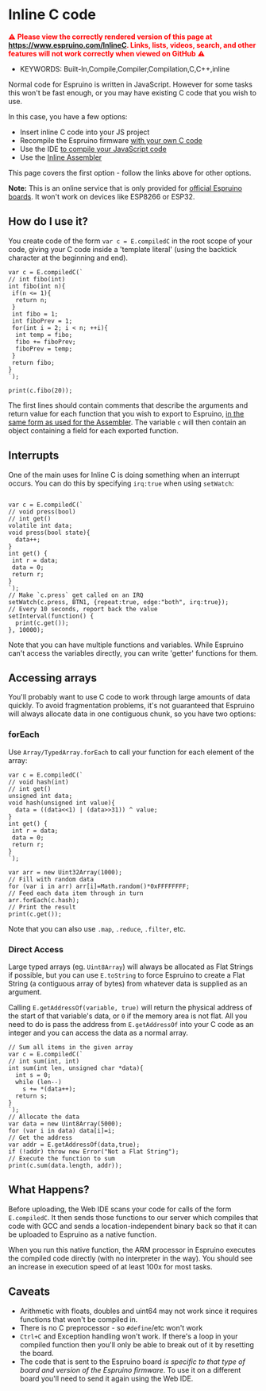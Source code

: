 <!--- Copyright (c) 2018 Gordon Williams, Pur3 Ltd. See the file LICENSE for copying permission. -->
Inline C code
=============

<span style="color:red">:warning: **Please view the correctly rendered version of this page at https://www.espruino.com/InlineC. Links, lists, videos, search, and other features will not work correctly when viewed on GitHub** :warning:</span>

* KEYWORDS: Built-In,Compile,Compiler,Compilation,C,C++,inline

Normal code for Espruino is written in JavaScript. However for some tasks this won't
be fast enough, or you may have existing C code that you wish to use.

In this case, you have a few options:

* Insert inline C code into your JS project
* Recompile the Espruino firmware [with your own C code](/Extending+Espruino+1)
* Use the IDE [to compile your JavaScript code](/Compilation)
* Use the [Inline Assembler](/Assembler)

This page covers the first option - follow the links above for other options.

**Note:** This is an online service that is only provided for [official Espruino boards](/Order). It won't work on devices like ESP8266 or ESP32.


How do I use it?
---------------

You create code of the form `var c = E.compiledC` in the root scope of your
code, giving your C code inside a 'template literal' (using the backtick
character at the beginning and end).

```
var c = E.compiledC(`
// int fibo(int)
int fibo(int n){
 if(n <= 1){
  return n;
 }
 int fibo = 1;
 int fiboPrev = 1;
 for(int i = 2; i < n; ++i){
  int temp = fibo;
  fibo += fiboPrev;
  fiboPrev = temp;
 }
 return fibo;
}
`);

print(c.fibo(20));
```

The first lines should contain comments that describe the arguments and return value for
each function that you wish to export to Espruino, [in the same form as used for the Assembler](/Assembler#arguments).
The variable `c` will then contain an object containing a field for each exported function.

Interrupts
----------

One of the main uses for Inline C is doing something when an interrupt occurs.
You can do this by specifying `irq:true` when using `setWatch`:

```

var c = E.compiledC(`
// void press(bool)
// int get()
volatile int data;
void press(bool state){
  data++;
}
int get() {
 int r = data;
 data = 0;
 return r;
}
`);
// Make `c.press` get called on an IRQ
setWatch(c.press, BTN1, {repeat:true, edge:"both", irq:true});
// Every 10 seconds, report back the value
setInterval(function() {
  print(c.get());
}, 10000);
```

Note that you can have multiple functions and variables. While Espruino
can't access the variables directly, you can write 'getter' functions
for them.


Accessing arrays
----------------

You'll probably want to use C code to work through large amounts of data
quickly. To avoid fragmentation problems, it's not guaranteed that Espruino will
always allocate data in one contiguous chunk, so you have two options:

### forEach

Use `Array/TypedArray.forEach` to call your function for each
element of the array:

```
var c = E.compiledC(`
// void hash(int)
// int get()
unsigned int data;
void hash(unsigned int value){
  data = ((data<<1) | (data>>31)) ^ value;
}
int get() {
 int r = data;
 data = 0;
 return r;
}
`);

var arr = new Uint32Array(1000);
// Fill with random data
for (var i in arr) arr[i]=Math.random()*0xFFFFFFFF;
// Feed each data item through in turn
arr.forEach(c.hash);
// Print the result
print(c.get());
```

Note that you can also use `.map`, `.reduce`, `.filter`, etc.

### Direct Access

Large typed arrays (eg. `Uint8Array`) will always be
allocated as Flat Strings if possible, but you can use
`E.toString` to force Espruino to create a Flat String
(a contiguous array of bytes) from whatever data is supplied
as an argument.

Calling `E.getAddressOf(variable, true)` will return the physical
address of the start of that variable's data, or `0` if the memory area
is not flat. All you need to do is pass the address from `E.getAddressOf`
into your C code as an integer and you can access the data as a normal
array.

```
// Sum all items in the given array
var c = E.compiledC(`
// int sum(int, int)
int sum(int len, unsigned char *data){
  int s = 0;
  while (len--)
    s += *(data++);
  return s;
}
`);
// Allocate the data
var data = new Uint8Array(5000);
for (var i in data) data[i]=i;
// Get the address
var addr = E.getAddressOf(data,true);
if (!addr) throw new Error("Not a Flat String");
// Execute the function to sum
print(c.sum(data.length, addr));
```

What Happens?
-----------

Before uploading, the Web IDE scans your code for calls of the form `E.compiledC`. It then sends those functions to our server which compiles that code with GCC and sends a location-independent binary back so that it can be uploaded to Espruino as a native function.

When you run this native function, the ARM processor in Espruino executes the compiled code directly (with no interpreter in the way). You should see an increase in execution speed of at least 100x for most tasks.

Caveats
------

* Arithmetic with floats, doubles and uint64 may not work since it requires functions that won't be compiled in.
* There is no C preprocessor - so `#define`/etc won't work
* `Ctrl+C` and Exception handling won't work. If there's a loop in your compiled function then you'll only be able to break out of it by resetting the board.
* The code that is sent to the Espruino board *is specific to that type of board and version of the Espruino firmware*. To use it on a different board you'll need to send it again using the Web IDE.
